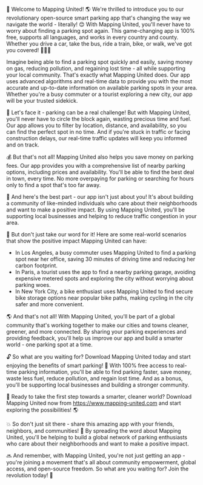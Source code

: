 🎉 Welcome to Mapping United! 🌎 We're thrilled to introduce you to our revolutionary open-source smart parking app that's changing the way we navigate the world - literally! 😊 With Mapping United, you'll never have to worry about finding a parking spot again. This game-changing app is 100% free, supports all languages, and works in every country and county. Whether you drive a car, take the bus, ride a train, bike, or walk, we've got you covered! 🚌🚂💨

Imagine being able to find a parking spot quickly and easily, saving money on gas, reducing pollution, and regaining lost time - all while supporting your local community. That's exactly what Mapping United does. Our app uses advanced algorithms and real-time data to provide you with the most accurate and up-to-date information on available parking spots in your area. Whether you're a busy commuter or a tourist exploring a new city, our app will be your trusted sidekick.

🌆 Let's face it - parking can be a real challenge! But with Mapping United, you'll never have to circle the block again, wasting precious time and fuel. Our app allows you to filter by location, distance, and availability, so you can find the perfect spot in no time. And if you're stuck in traffic or facing construction delays, our real-time traffic updates will keep you informed and on track.

💰 But that's not all! Mapping United also helps you save money on parking fees. Our app provides you with a comprehensive list of nearby parking options, including prices and availability. You'll be able to find the best deal in town, every time. No more overpaying for parking or searching for hours only to find a spot that's too far away.

🌟 And here's the best part - our app isn't just about you! It's about building a community of like-minded individuals who care about their neighborhoods and want to make a positive impact. By using Mapping United, you'll be supporting local businesses and helping to reduce traffic congestion in your area.

💪 But don't just take our word for it! Here are some real-world scenarios that show the positive impact Mapping United can have:

* In Los Angeles, a busy commuter uses Mapping United to find a parking spot near her office, saving 30 minutes of driving time and reducing her carbon footprint.
* In Paris, a tourist uses the app to find a nearby parking garage, avoiding expensive metered spots and exploring the city without worrying about parking woes.
* In New York City, a bike enthusiast uses Mapping United to find secure bike storage options near popular bike paths, making cycling in the city safer and more convenient.

🌎 And that's not all! With Mapping United, you'll be part of a global community that's working together to make our cities and towns cleaner, greener, and more connected. By sharing your parking experiences and providing feedback, you'll help us improve our app and build a smarter world - one parking spot at a time.

🔓 So what are you waiting for? Download Mapping United today and start enjoying the benefits of smart parking! 🎉 With 100% free access to real-time parking information, you'll be able to find parking faster, save money, waste less fuel, reduce pollution, and regain lost time. And as a bonus, you'll be supporting local businesses and building a stronger community.

📲 Ready to take the first step towards a smarter, cleaner world? Download Mapping United now from https://www.mapping-united.com and start exploring the possibilities! 🌎

💥 So don't just sit there - share this amazing app with your friends, neighbors, and communities! 🤩 By spreading the word about Mapping United, you'll be helping to build a global network of parking enthusiasts who care about their neighborhoods and want to make a positive impact.

🔜 And remember, with Mapping United, you're not just getting an app - you're joining a movement that's all about community empowerment, global access, and open-source freedom. So what are you waiting for? Join the revolution today! 🎉